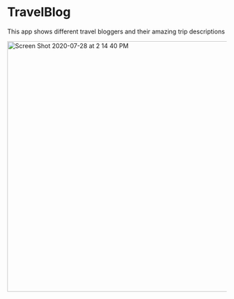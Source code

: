 # TravelBlog
This app shows different travel bloggers and their amazing trip descriptions

<img width="575" alt="Screen Shot 2020-07-28 at 2 14 40 PM" src="https://user-images.githubusercontent.com/38994167/88670268-c1248500-d0dc-11ea-956d-fb2eb51af053.png">

